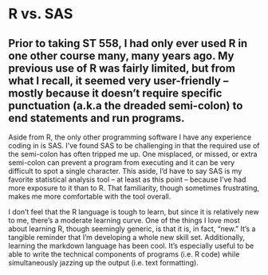 # R vs. SAS

## Prior to taking ST 558, I had only ever used R in one other course many, many years ago. My previous use of R was fairly limited, but from what I recall, it seemed very user-friendly – mostly because it doesn’t require specific punctuation (a.k.a the dreaded semi-colon) to end statements and run programs. 

Aside from R, the only other programming software I have any experience coding in is SAS. I’ve found SAS to be challenging in that the required use of the semi-colon has often tripped me up. One misplaced, or missed, or extra semi-colon can prevent a program from executing and it can be very difficult to spot a single character. This aside, I’d have to say SAS is my favorite statistical analysis tool – at least as this point – because I’ve had more exposure to it than to R. That familiarity, though sometimes frustrating, makes me more comfortable with the tool overall.

I don’t feel that the R language is tough to learn, but since it is relatively new to me, there’s a moderate learning curve. One of the things I love most about learning R, though seemingly generic, is that it is, in fact, “new.” It’s a tangible reminder that I’m developing a whole new skill set. Additionally, learning the markdown language has been cool. It’s especially useful to be able to write the technical components of programs (i.e. R code) while simultaneously jazzing up the output (i.e. text formatting). 
